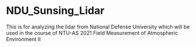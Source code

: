 # NDU_Sunsing_Lidar
This is for analyzing the lidar from National Defense University which will be used in the course of NTU-AS 2021 Field Measurement of Atmospheric Environment II
